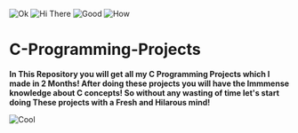 ![Ok](https://forthebadge.com/images/badges/for-you.svg)
![Hi There](https://forthebadge.com/images/badges/made-with-c.svg)
![Good](https://forthebadge.com/images/badges/built-with-swag.svg)
![How](https://forthebadge.com/images/badges/built-by-developers.svg)
# C-Programming-Projects
**In This Repository you will get all my C Programming Projects which I made in 2  Months!
After doing these projects you will have the Immmense knowledge about C concepts!
So without any wasting of time let's start doing These projects with a Fresh and Hilarous mind!**

![Cool](https://forthebadge.com/images/badges/you-didnt-ask-for-this.svg)

